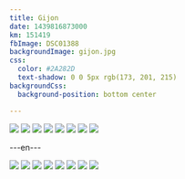 ```yaml
---
title: Gijon
date: 1439816873000
km: 151419
fbImage: DSC01388
backgroundImage: gijon.jpg
css:
  color: #2A282D
  text-shadow: 0 0 5px rgb(173, 201, 215)
backgroundCss:
  background-position: bottom center

---
```


![](DSC01388)
![](DSC01389)
![](DSC01390)
![](DSC01393)
![](IMG_9798)
![](IMG_9801)
![](IMG_9806)
![](IMG_9813)

---en---

![](DSC01388)
![](DSC01389)
![](DSC01390)
![](DSC01393)
![](IMG_9798)
![](IMG_9801)
![](IMG_9806)
![](IMG_9813)
